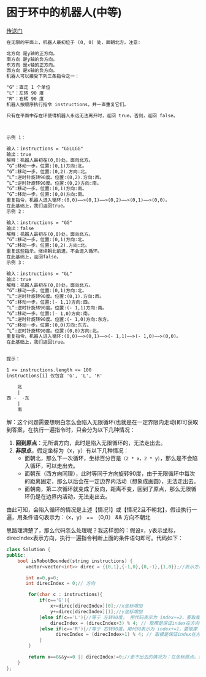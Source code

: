 # 困于环中的机器人(中等)

[传送门](https://leetcode.cn/problems/robot-bounded-in-circle/?envType=study-plan-v2&envId=programming-skills)

```txt
在无限的平面上，机器人最初位于 (0, 0) 处，面朝北方。注意:

北方向 是y轴的正方向。
南方向 是y轴的负方向。
东方向 是x轴的正方向。
西方向 是x轴的负方向。
机器人可以接受下列三条指令之一：

"G"：直走 1 个单位
"L"：左转 90 度
"R"：右转 90 度
机器人按顺序执行指令 instructions，并一直重复它们。

只有在平面中存在环使得机器人永远无法离开时，返回 true。否则，返回 false。

 

示例 1：

输入：instructions = "GGLLGG"
输出：true
解释：机器人最初在(0,0)处，面向北方。
“G”:移动一步。位置:(0,1)方向:北。
“G”:移动一步。位置:(0,2).方向:北。
“L”:逆时针旋转90度。位置:(0,2).方向:西。
“L”:逆时针旋转90度。位置:(0,2)方向:南。
“G”:移动一步。位置:(0,1)方向:南。
“G”:移动一步。位置:(0,0)方向:南。
重复指令，机器人进入循环:(0,0)——>(0,1)——>(0,2)——>(0,1)——>(0,0)。
在此基础上，我们返回true。
示例 2：

输入：instructions = "GG"
输出：false
解释：机器人最初在(0,0)处，面向北方。
“G”:移动一步。位置:(0,1)方向:北。
“G”:移动一步。位置:(0,2).方向:北。
重复这些指示，继续朝北前进，不会进入循环。
在此基础上，返回false。
示例 3：

输入：instructions = "GL"
输出：true
解释：机器人最初在(0,0)处，面向北方。
“G”:移动一步。位置:(0,1)方向:北。
“L”:逆时针旋转90度。位置:(0,1).方向:西。
“G”:移动一步。位置:(- 1,1)方向:西。
“L”:逆时针旋转90度。位置:(- 1,1)方向:南。
“G”:移动一步。位置:(- 1,0)方向:南。
“L”:逆时针旋转90度。位置:(- 1,0)方向:东方。
“G”:移动一步。位置:(0,0)方向:东方。
“L”:逆时针旋转90度。位置:(0,0)方向:北。
重复指令，机器人进入循环:(0,0)——>(0,1)——>(- 1,1)——>(- 1,0)——>(0,0)。
在此基础上，我们返回true。
 

提示：

1 <= instructions.length <= 100
instructions[i] 仅包含 'G', 'L', 'R'

    北
    |
西 -  -东
    |
    南
```

解：这个问题需要想明白怎么会陷入无限循环(也就是在一定界限内走动)即可获取到答案，在执行一遍指令时，只会分为以下几种情况：

1. **回到原点**：无所谓方向，此时是陷入无限循环的，无法走出去。
2. **非原点**，假定坐标为（x，y）有以下几种情况：
    - 面朝北，那么下一次循环，坐标百分百是`（2 * x，2 * y）`，那么是不会陷入循环，可以走出去。
    - 面朝东（西方向同理），此时等同于方向旋转90度，由于无限循环中每次的距离固定，那么以后会在一定边界内活动（想象成画圆），无法走出去。
    - 面朝南，第二次循环就变成了反向，距离不变，回到了原点，那么无限循环仍是在边界内活动，无法走出去。

由此可知，会陷入循环的情况是上述【情况1】或【情况2且不朝北】，假设执行一遍，用条件语句表示为：（x，y） == （0,0） && 方向不朝北

思路理清楚了，那么代码怎么处理呢？我这样想的：假设x，y表示坐标，direcIndex表示方向，执行一遍指令判断上面的条件语句即可。代码如下：

```cpp
class Solution {
public:
    bool isRobotBounded(string instructions) {
       vector<vector<int>> direc = {{0,1},{-1,0},{0,-1},{1,0}};//表示方向，北、东、南、西

       int x=0,y=0;
       int direcIndex = 0;// 方向

        for(char c : instructions){
            if(c=='G'){
                x+=direc[direcIndex][0];//x坐标增加
                y+=direc[direcIndex][1];//y坐标增加
            }else if(c=='L'){//等于 左转90度。 用代码表示为 index+=3，要取摩（例如方向在北，那么左转90度就是朝西了）
                direcIndex = (direcIndex+3) % 4; // 取模是保证index在方向数组内
            }else if(c=='R'){//等于 右转90度。用代码表示为 index+=1，要取摩（例如方向在北，那么右转90度就是朝东了）
                  direcIndex = (direcIndex+1) % 4; // 取模是保证index在方向数组内
            }
        }

        return x==0&&y==0 || direcIndex!=0;//走不出去的情况为：在坐标原点，或者 面不朝北
    }
};
```
